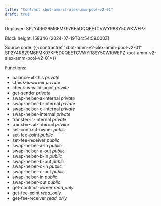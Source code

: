 ```yaml
---
title: "Contract xbot-amm-v2-alex-amm-pool-v2-01"
draft: true
---
```

Deployer: SP2Y4R629M6FMK97KF5DQQEETCVWYR8SY50WKWEPZ


 



Block height: 158346 (2024-07-19T04:54:59.000Z)

Source code: {{<contractref "xbot-amm-v2-alex-amm-pool-v2-01" SP2Y4R629M6FMK97KF5DQQEETCVWYR8SY50WKWEPZ xbot-amm-v2-alex-amm-pool-v2-01>}}

Functions:

* balance-of-this _private_
* check-is-owner _private_
* check-is-valid-point _private_
* get-sender _private_
* swap-helper-a-internal _private_
* swap-helper-b-internal _private_
* swap-helper-c-internal _private_
* swap-helper-internal _private_
* transfer-in-internal _private_
* transfer-out-internal _private_
* set-contract-owner _public_
* set-fee-point _public_
* set-fee-receiver _public_
* swap-helper-a-in _public_
* swap-helper-a-out _public_
* swap-helper-b-in _public_
* swap-helper-b-out _public_
* swap-helper-c-in _public_
* swap-helper-c-out _public_
* swap-helper-in _public_
* swap-helper-out _public_
* get-contract-owner _read_only_
* get-fee-point _read_only_
* get-fee-receiver _read_only_
